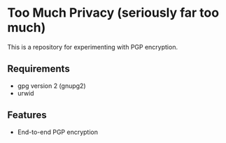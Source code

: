 # Too Much Privacy (seriously far too much)

This is a repository for experimenting with PGP encryption.

## Requirements

  - gpg version 2 (gnupg2)
  - urwid

## Features

  - End-to-end PGP encryption
